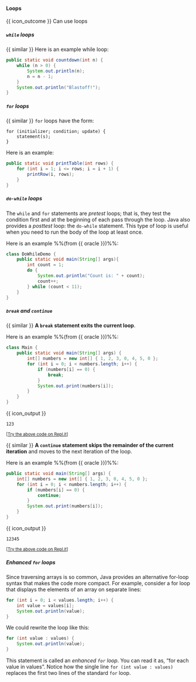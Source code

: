 <div id="title">

#### Loops

</div>

<span id="prereqs"></span>

<span id="outcomes">{{ icon_outcome }} Can use loops</span>

<div id="body">

##### `while` loops

<div class="indented">

{{ similar }} Here is an example while loop:

```java
public static void countdown(int n) {
    while (n > 0) {
        System.out.println(n);
        n = n - 1;
    }
    System.out.println("Blastoff!");
}
```
</div>

##### `for` loops

<div class="indented">

{{ similar }} `for` loops have the form:
```
for (initializer; condition; update) {
    statement(s);
}
```
Here is an example:
```java
public static void printTable(int rows) {
    for (int i = 1; i <= rows; i = i + 1) {
        printRow(i, rows);
    }
}
```

</div>

##### `do-while` loops

<div class="indented">

The `while` and `for` statements are _pretest_ loops; that is, they test the condition first and at the beginning of each pass through the loop. Java also provides a _posttest_ loop: the `do-while` statement. This type of loop is useful when you need to run the body of the loop at least once.

Here is an example %%(from {{ oracle }})%%:
```java
class DoWhileDemo {
    public static void main(String[] args){
        int count = 1;
        do {
            System.out.println("Count is: " + count);
            count++;
        } while (count < 11);
    }
}
```

</div>

##### `break` and `continue`

<div class="indented">

{{ similar }} **A `break` statement exits the current loop**.

Here is an example %%(from {{ oracle }})%%:
```java
class Main {
    public static void main(String[] args) {
        int[] numbers = new int[] { 1, 2, 3, 0, 4, 5, 0 };
        for (int i = 0; i < numbers.length; i++) {
            if (numbers[i] == 0) {
                break;
            }
            System.out.print(numbers[i]);
        }
    }
}
```
{{ icon_output }}
```
123
```
<small>[[Try the above code on Repl.it](https://repl.it/@seedu/Demo-Break)]</small>

{{ similar }} **A `continue` statement skips the remainder of the current iteration** and moves to the next iteration of the loop.

Here is an example %%(from {{ oracle }})%%:
```java
public static void main(String[] args) {
    int[] numbers = new int[] { 1, 2, 3, 0, 4, 5, 0 };
    for (int i = 0; i < numbers.length; i++) {
        if (numbers[i] == 0) {
            continue;
        }
        System.out.print(numbers[i]);
    }
}
```
{{ icon_output }}
```
12345
```
<small>[[Try the above code on Repl.it](https://repl.it/@seedu/Demo-Continue)]</small>

</div>

##### Enhanced `for` loops

<div class="indented">

Since traversing arrays is so common, Java provides an alternative for-loop syntax that makes the code more compact. For example, consider a for loop that displays the elements of an array on separate lines:

```java
for (int i = 0; i < values.length; i++) {
    int value = values[i];
    System.out.println(value);
}
```
We could rewrite the loop like this:
```java
for (int value : values) {
    System.out.println(value);
}
```
This statement is called an _enhanced `for` loop_. You can read it as, “for each value in values”.
Notice how the single line `for (int value : values)` replaces the first two lines of the standard `for` loop.

</div>

</div>

<div id="extras">
  <include src="resourcesPanel.md" boilerplate />
</div>